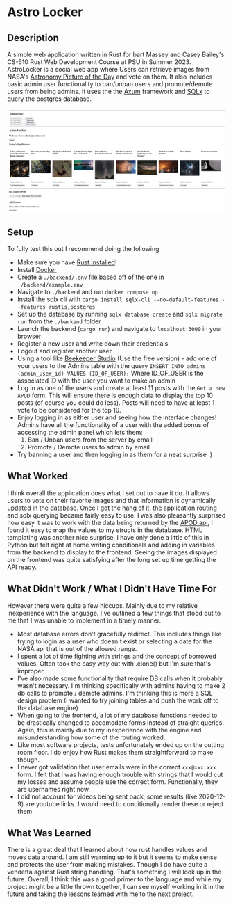 # Astro Locker

## Description

A simple web application written in Rust for bart Massey and Casey Bailey's CS-510 Rust Web Development Course at PSU in Summer 2023. AstroLocker is a social web app where Users can retrieve images from NASA's [Astronomy Picture of the Day](https://apod.nasa.gov/apod/astropix.html) and vote on them. It also includes basic admin user functionality to ban/unban users and promote/demote users from being admins. It uses the the [Axum](https://github.com/tokio-rs/axum) framework and [SQLx](https://github.com/launchbadge/sqlx) to query the postgres database.

![And Image of AstroLocker In Admin Mode](preview.png "AstroLocker")

## Setup

To fully test this out I recommend doing the following

* Make sure you have [Rust installed](https://www.rust-lang.org/tools/install)!
* Install [Docker](https://www.docker.com/products/docker-desktop/)
* Create a `./backend/.env` file based off of the one in `./backend/example.env`
* Navigate to `./backend` and run `docker compose up`
* Install the sqlx cli with `cargo install sqlx-cli --no-default-features --features rustls,postgres`
* Set up the database by running `sqlx database create` and `sqlx migrate run` from the `./backend` folder
* Launch the backend (`cargo run`) and navigate to `localhost:3000` in your browser
* Register a new user and write down their credentials
* Logout and register another user
* Using a tool like [Beekeeper Studio](https://github.com/beekeeper-studio/beekeeper-studio) (Use the free version) - add one of your users to the Admins table with the query `INSERT INTO admins (admin_user_id) VALUES (ID_OF_USER);` Where ID_OF_USER is the associated ID with the user you want to make an admin
* Log in as one of the users and create at least 11 posts with the `Get a new APOD` form. This will ensure there is enough data to display the top 10 posts (of course you could do less). Posts will need to have at least 1 vote to be considered for the top 10.
* Enjoy logging in as either user and seeing how the interface changes! Admins have all the functionality of a user with the added bonus of accessing the admin panel which lets them:
  1. Ban / Unban users from the server by email
  2. Promote / Demote users to admin by email
* Try banning a user and then logging in as them for a neat surprise :)

## What Worked

I think overall the application does what I set out to have it do. It allows users to vote on their favorite images and that information is dynamically updated in the database. Once I got the hang of it, the application routing and sqlx querying became fairly easy to use. I was also pleasantly surprised how easy it was to work with the data being returned by the [APOD api](https://api.nasa.gov/), I found it easy to map the values to my structs in the database. HTML templating was another nice surprise, I have only done a little of this in Python but felt right at home writing conditionals and adding in variables from the backend to display to the frontend. Seeing the images displayed on the frontend was quite satisfying after the long set up time getting the API ready.

## What Didn't Work / What I Didn't Have Time For

However there were quite a few hiccups. Mainly due to my relative inexperience with the language. I've outlined a few things that stood out to me that I was unable to implement in a timely manner.

* Most database errors don't gracefully redirect. This includes things like trying to login as a user who doesn't exist or selecting a date for the NASA api that is out of the allowed range.
* I spent a lot of time fighting with strings and the concept of borrowed values. Often took the easy way out with .clone() but I'm sure that's improper.
* I've also made some functionality that require DB calls when it probably wasn't necessary. I'm thinking specifically with admins having to make 2 db calls to promote / demote admins. I'm thinking this is more a SQL design problem (I wanted to try joining tables and push the work off to the database engine)
* When going to the frontend, a lot of my database functions needed to be drastically changed to accomodate forms instead of straight queries. Again, this is mainly due to my inexperience with the engine and misunderstanding how some of the routing worked.
* Like most software projects, tests unfortunately ended up on the cutting room floor. I do enjoy how Rust makes them straightforward to make though.
* I never got validation that user emails were in the correct `xxx@xxx.xxx` form. I felt that I was having enough trouble with strings that I would cut my losses and assume people use the correct form. Functionally, they are usernames right now.
* I did not account for videos being sent back, some results (like 2020-12-9) are youtube links. I would need to conditionally render these or reject them.

## What Was Learned

There is a great deal that I learned about how rust handles values and moves data around. I am still warming up to it but it seems to make sense and protects the user from making mistakes. Though I do have quite a vendetta against Rust string handling. That's something I will look up in the future. Overall, I think this was a good primer to the language and while my project might be a little thrown together, I can see myself working in it in the future and taking the lessons learned with me to the next project.
